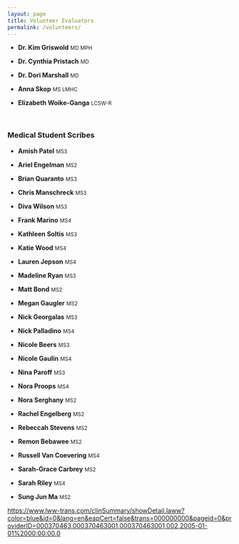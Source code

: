 ```yaml
---
layout: page
title: Volunteer Evaluators
permalink: /volunteers/
---
```


- **Dr. Kim Griswold** <small>MD MPH</small>

- **Dr. Cynthia Pristach** <small>MD</small>

- **Dr. Dori Marshall** <small>MD</small>

- **Anna Skop** <small>MS LMHC</small>

- **Elizabeth Woike-Ganga** <small>LCSW-R</small>

<br>

### Medical Student Scribes

- **Amish Patel** <small>MS3</small>

- **Ariel Engelman** <small>MS2</small>

- **Brian Quaranto** <small>MS3</small>

- **Chris Manschreck** <small>MS3</small>

- **Diva Wilson** <small>MS3</small>

- **Frank Marino** <small>MS4</small>

- **Kathleen Soltis** <small>MS3</small>

- **Katie Wood** <small>MS4</small>

- **Lauren Jepson** <small>MS4</small>

- **Madeline Ryan** <small>MS3</small>

- **Matt Bond** <small>MS2</small>

- **Megan Gaugler** <small>MS2</small>

- **Nick Georgalas** <small>MS3</small>

- **Nick Palladino** <small>MS4</small>

- **Nicole Beers** <small>MS3</small>

- **Nicole Gaulin** <small>MS4</small>

- **Nina Paroff** <small>MS3</small>

- **Nora Proops** <small>MS4</small>

- **Nora Serghany** <small>MS2</small>

- **Rachel Engelberg** <small>MS2</small>

- **Rebeccah Stevens** <small>MS2</small>

- **Remon Bebawee** <small>MS2</small>

- **Russell Van Coevering** <small>MS4</small>

- **Sarah-Grace Carbrey** <small>MS2</small>

- **Sarah Riley** <small>MS4</small>

- **Sung Jun Ma** <small>MS2</small>

https://www.lww-trans.com/clinSummary/showDetail.laww?color=blue&id=0&lang=en&eapCert=false&trans=000000000&pageid=0&providerID=000370463,000370463001,000370463001,002,2005-01-01%2000:00:00.0
